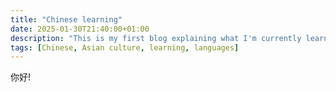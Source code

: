 ```yaml
---
title: "Chinese learning"
date: 2025-01-30T21:40:00+01:00
description: "This is my first blog explaining what I'm currently learning about chinese and how"
tags: [Chinese, Asian culture, learning, languages]
---
```


你好!
